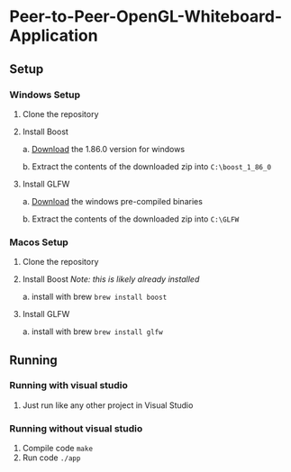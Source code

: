 # Peer-to-Peer-OpenGL-Whiteboard-Application

## Setup
### Windows Setup
1. Clone the repository
2. Install Boost

   a. [Download](https://www.boost.org/users/history/version_1_86_0.html) the 1.86.0 version for windows
   
   b. Extract the contents of the downloaded zip into `C:\boost_1_86_0`
4. Install GLFW

   a. [Download](https://glfw.org/download) the windows pre-compiled binaries
   
   b. Extract the contents of the downloaded zip into `C:\GLFW`

### Macos Setup
1. Clone the repository
2. Install Boost *Note: this is likely already installed*

   a. install with brew `brew install boost`
4. Install GLFW

   a. install with brew `brew install glfw`


## Running
### Running with visual studio
1. Just run like any other project in Visual Studio

### Running without visual studio
1. Compile code `make`
2. Run code `./app`

   

